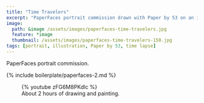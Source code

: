 ```yaml
---
title: "Time Travelers"
excerpt: "PaperFaces portrait commission drawn with Paper by 53 on an iPad."
image: 
  path: &image /assets/images/paperfaces-time-travelers.jpg 
  feature: *image
  thumbnail: /assets/images/paperfaces-time-travelers-150.jpg
tags: [portrait, illustration, Paper by 53, time lapse]
---
```


PaperFaces portrait commission.

{% include boilerplate/paperfaces-2.md %}

<figure>
	{% youtube zFG6M8PKdlc %}
	<figcaption>About 2 hours of drawing and painting.</figcaption>
</figure>
